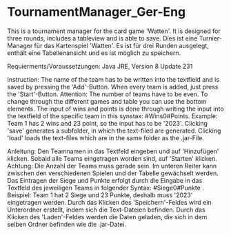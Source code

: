 # TournamentManager_Ger-Eng

This is a tournament manager for the card game 'Watten'. It is designed for three rounds, includes a tableview and is able to save.
Dies ist eine Turnier-Manager für das Kartenspiel 'Watten'. Es ist für drei Runden ausgelegt, enthält eine Tabellenansicht und es ist möglich zu speichern.

Requierments/Voraussetzungen:
Java JRE, Version 8 Update 231 

Instruction:
The name of the team has to be written into the textfield and is saved by pressing the 'Add'-Button. When every team is added, just press the 'Start'-Button.
Attention: The number of teams have to be even.
To change through the different games and table you can use the bottom elements.
The input of wins and points is done through writing the input into the textfield of the specific team in this synstax: #Wins0#Points.
Example: Team 1 has 2 wins and 23 point, so the input has to be '2023'.
Clicking 'save' generates a subfolder, in which the text-filed are generated.
Clicking 'load' loads the text-files which are in the same folder as the .jar-File.

Anleitung:
Den Teamnamen in das Textfeld eingeben und auf 'Hinzufügen' klicken. Sobald alle Teams eingetragen worden sind, auf 'Starten' klicken.
Achtung: Die Anzahl der Teams muss gerade sein.
Im unteren Reiter kann zwischen den verschiedenen Spielen und der Tabelle gewächselt werden.
Das Eintragen der Siege und Punkte erfolgt durch die Eingabe in das Textfeld des jeweiligen Teams in folgender Syntax: #Siege0#Punkte .
Beispiel: Team 1 hat 2 Siege und 23 Punkte, deshalb muss '2023' eingetragen werden.
Durch das Klicken des 'Speichern'-Feldes wird ein Unterordner erstellt, indem sich die Text-Dateien befinden.
Durch das Klicken des 'Laden'-Feldes werden die Daten geladen, die sich in dem selben Ordner befinden wie die .jar-Datei.
